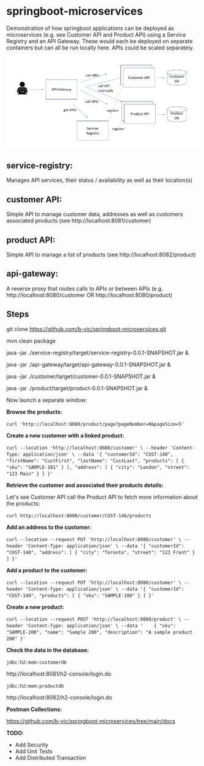 # springboot-microservices

Demonstration of how springboot applications can be deployed as microservices (e.g. see Customer API and Product API) using a Service Registry and an API Gateway. These would each be deployed on separate containers but can all be run locally here.  APIs could be scaled separately.

![image](https://github.com/b-vic/springboot-microservices/blob/main/docs/microservice.png)


## service-registry: 

Manages API services, their status / availability as well as their location(s)


## customer API: 

Simple API to manage customer data, addresses as well as customers associated products (see http://localhost:8081/customer)


## product API: 

Simple API to manage a list of products (see http://localhost:8082/product)


## api-gateway: 

A reverse proxy that routes calls to APIs or between APIs (e.g. http://localhost:8080/customer OR http://localhost:8080/product)


## Steps

git clone https://github.com/b-vic/springboot-microservices.git

mvn clean package

java -jar ./service-registry/target/service-registry-0.0.1-SNAPSHOT.jar &

java -jar ./api-gateway/target/api-gateway-0.0.1-SNAPSHOT.jar &

java -jar ./customer/target/customer-0.0.1-SNAPSHOT.jar &

java -jar ./product/target/product-0.0.1-SNAPSHOT.jar &



Now launch a separate window:



**Browse the products:**

`curl 'http://localhost:8080/product/page?pageNumber=0&pageSize=5'`


**Create a new customer with a linked product:**

`curl --location 'http://localhost:8080/customer' \
--header 'Content-Type: application/json' \
--data '{
    "customerId": "CUST-140",
    "firstName": "CustFirst",
    "lastName": "CustLast",
    "products": [
        {
            "sku": "SAMPLE-101"
        }
    ],
    "address": [
        {
            "city": "London",
            "street": "123 Main"
        }
    ]
}'`

**Retrieve the customer and associated their products details:**

Let's see Customer API call the Product API to fetch more information about the products:

`curl http://localhost:8080/customer/CUST-140/products`


**Add an address to the customer:**

`curl --location --request PUT 'http://localhost:8080/customer' \
--header 'Content-Type: application/json' \
--data '{
    "customerId": "CUST-140",
    "address": [
        {
            "city": "Toronto",
            "street": "123 Front"
        }
    ]
}'`

**Add a product to the customer:**

`curl --location --request PUT 'http://localhost:8080/customer' \
--header 'Content-Type: application/json' \
--data '{
    "customerId": "CUST-140",
    "products": [
        {
            "sku": "SAMPLE-100"
        }
    ]
}'`

**Create a new product:**

`curl --location --request POST 'http://localhost:8080/product' \
--header 'Content-Type: application/json' \
--data '    {
        "sku": "SAMPLE-200",
        "name": "Sample 200",
        "description": "A sample product 200"
    }'`


**Check the data in the database:**

`jdbc:h2:mem:customerdb`

http://localhost:8081/h2-console/login.do

`jdbc:h2:mem:productdb`

http://localhost:8082/h2-console/login.do

**Postman Collections:**

https://github.com/b-vic/springboot-microservices/tree/main/docs


**TODO:**

- Add Security
- Add Unit Tests
- Add Distributed Transaction




